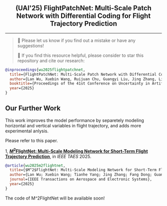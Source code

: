 <div align="center">
  <h2><b> (UAI'25) FlightPatchNet: Multi-Scale Patch Network with Differential Coding for Flight Trajectory Prediction </b></h2>
</div>

---
>
> 🙋 Please let us know if you find out a mistake or have any suggestions!
> 
> 🌟 If you find this resource helpful, please consider to star this repository and cite our research:

```bibtex
@inproceedings{wu2025flightpatchnet,
  title={FlightPatchNet: Multi-Scale Patch Network with Differential Coding for Flight Trajectory Prediction},
  author={Lan Wu, Xuebin Wang, Ruijuan Chu, Guangyi Liu, Jing Zhang, Linyu Wang},
  booktitle={Proceedings of the 41st Conference on Uncertainty in Artificial Intelligence},
  year={2025}
}
```

## Our Further Work
This work improves the model performance by separetely modeling horizontal and vertical variables in flight trajectory, and adds more experimental anlysis.

Please refer to this paper.

1, [**$M^2$FlightNet: Multi-Scale Modeling Network for Short-Term Flight Trajectory Prediction**]([https://arxiv.org/abs/2502.15016](https://ieeexplore.ieee.org/document/11024155)), in *IEEE TAES* 2025.


```bibtex
@article{wu2025m2flightnet,
  title={$M^2$FlightNet: Multi-Scale Modeling Network for Short-Term Flight Trajectory Prediction},
  author={Lan Wu; Xuebin Wang; Tianhe Yang; Jing Zhang; Fang Dong; Guangyi Liu;Ruijuan Chu;Linyu Wang},
  journal={IEEE Transactions on Aerospace and Electronic Systems},
  year={2025}
}
```
The code of M^2FlightNet will be available soon!
